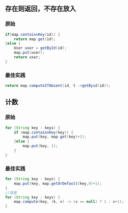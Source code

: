 
## 存在则返回，不存在放入
### 原始
```java
if(map.containsKey(id)) {
    return map.get(id);
}else {
    User user = getById(id);
    map.put(user);
    return user;
}
```

### 最佳实践
```java
return map.computeIfAbsent(id, t ->getByid(id));
```
## 计数

### 原始
```java
for (String key : keys) {
    if (map.containsKey(key)) {
        map.put(key, map.get(key)+1);
    }else {
        map.put(key, 1);
    }
}
```

### 最佳实践
```java
for (String key : keys) {
    map.put(key, map.getOrDefault(key,0)+1);   
}
//或者
for (String key : keys) {
    map.compute(key, (k, v) -> (v == null) ? 1 : v+1);
}

```
